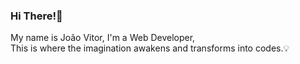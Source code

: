 ### Hi There!👋

My name is João Vitor, I'm a Web Developer, <br>
This is where the imagination awakens and transforms into codes.💡
